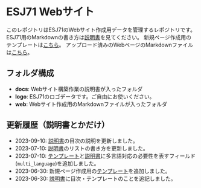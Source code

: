 # ESJ71 Webサイト

このレポジトリはESJ71のWebサイト作成用データを管理するレポジトリです。
ESJ71用のMarkdownの書き方は[説明書](docs/esj_web_markdown.md)を見てください。
新規ページ作成用のテンプレートは[こちら](https://raw.githubusercontent.com/Marchen/esj71web/main/docs/esj_web_template.md)。
アップロード済みのWebページのMarkdownファイルは[こちら](web)。

## フォルダ構成

* **docs**: Webサイト構築作業の説明書が入ったフォルダ
* **logo**: ESJ71のロゴデータです。ご自由にお使いください。
* **web**: Webサイト作成用のMarkdownファイルが入ったフォルダ

## 更新履歴（説明書とかだけ）

* 2023-09-10: [説明書](docs/esj_web_markdown.md)の目次の説明を更新しました。
* 2023-07-10: [説明書](docs/esj_web_markdown.md)のリストの書き方を更新しました。
* 2023-07-10: [テンプレート](https://raw.githubusercontent.com/Marchen/esj71web/main/docs/esj_web_template.md)と[説明書](docs/esj_web_markdown.md)に多言語対応の必要性を表すフィールド(`multi_language`)を追加しました。
* 2023-06-30: 新規ページ作成用の[テンプレート](https://raw.githubusercontent.com/Marchen/esj71web/main/docs/esj_web_template.md)を追加しました。
* 2023-06-30: [説明書](docs/esj_web_markdown.md)に目次・テンプレートのことを追記しました。

